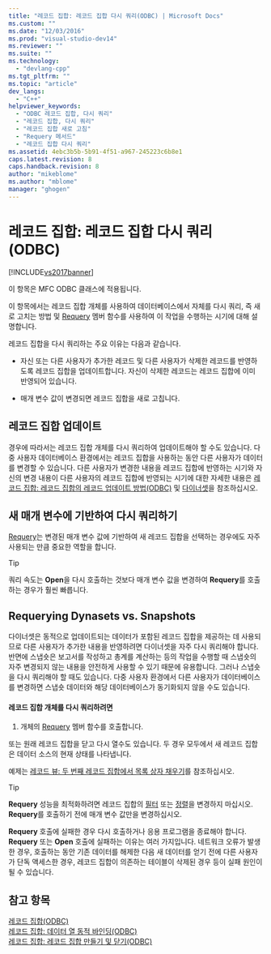 ```yaml
---
title: "레코드 집합: 레코드 집합 다시 쿼리(ODBC) | Microsoft Docs"
ms.custom: ""
ms.date: "12/03/2016"
ms.prod: "visual-studio-dev14"
ms.reviewer: ""
ms.suite: ""
ms.technology: 
  - "devlang-cpp"
ms.tgt_pltfrm: ""
ms.topic: "article"
dev_langs: 
  - "C++"
helpviewer_keywords: 
  - "ODBC 레코드 집합, 다시 쿼리"
  - "레코드 집합, 다시 쿼리"
  - "레코드 집합 새로 고침"
  - "Requery 메서드"
  - "레코드 집합 다시 쿼리"
ms.assetid: 4ebc3b5b-5b91-4f51-a967-245223c6b8e1
caps.latest.revision: 8
caps.handback.revision: 8
author: "mikeblome"
ms.author: "mblome"
manager: "ghogen"
---
```

# 레코드 집합: 레코드 집합 다시 쿼리(ODBC)
[!INCLUDE[vs2017banner](../../assembler/inline/includes/vs2017banner.md)]

이 항목은 MFC ODBC 클래스에 적용됩니다.  
  
 이 항목에서는 레코드 집합 개체를 사용하여 데이터베이스에서 자체를 다시 쿼리, 즉 새로 고치는 방법 및 [Requery](../Topic/CRecordset::Requery.md) 멤버 함수를 사용하여 이 작업을 수행하는 시기에 대해 설명합니다.  
  
 레코드 집합을 다시 쿼리하는 주요 이유는 다음과 같습니다.  
  
-   자신 또는 다른 사용자가 추가한 레코드 및 다른 사용자가 삭제한 레코드를 반영하도록 레코드 집합을 업데이트합니다. 자신이 삭제한 레코드는 레코드 집합에 이미 반영되어 있습니다.  
  
-   매개 변수 값이 변경되면 레코드 집합을 새로 고칩니다.  
  
##  <a name="_core_bringing_the_recordset_up_to_date"></a> 레코드 집합 업데이트  
 경우에 따라서는 레코드 집합 개체를 다시 쿼리하여 업데이트해야 할 수도 있습니다.  다중 사용자 데이터베이스 환경에서는 레코드 집합을 사용하는 동안 다른 사용자가 데이터를 변경할 수 있습니다.  다른 사용자가 변경한 내용을 레코드 집합에 반영하는 시기와 자신의 변경 내용이 다른 사용자의 레코드 집합에 반영되는 시기에 대한 자세한 내용은 [레코드 집합: 레코드 집합의 레코드 업데이트 방법\(ODBC\)](../../data/odbc/recordset-how-recordsets-update-records-odbc.md) 및 [다이너셋](../../data/odbc/dynaset.md)을 참조하십시오.  
  
##  <a name="_core_requerying_based_on_new_parameters"></a> 새 매개 변수에 기반하여 다시 쿼리하기  
 [Requery](../Topic/CRecordset::Requery.md)는 변경된 매개 변수 값에 기반하여 새 레코드 집합을 선택하는 경우에도 자주 사용되는 만큼 중요한 역할을 합니다.  
  
> [!TIP]
>  쿼리 속도는 **Open**을 다시 호출하는 것보다 매개 변수 값을 변경하여 **Requery**를 호출하는 경우가 훨씬 빠릅니다.  
  
##  <a name="_core_requerying_dynasets_vs.._snapshots"></a> Requerying Dynasets vs. Snapshots  
 다이너셋은 동적으로 업데이트되는 데이터가 포함된 레코드 집합을 제공하는 데 사용되므로 다른 사용자가 추가한 내용을 반영하려면 다이너셋을 자주 다시 쿼리해야 합니다.  반면에 스냅숏은 보고서를 작성하고 총계를 계산하는 등의 작업을 수행할 때 스냅숏의 자주 변경되지 않는 내용을 안전하게 사용할 수 있기 때문에 유용합니다.  그러나 스냅숏을 다시 쿼리해야 할 때도 있습니다.  다중 사용자 환경에서 다른 사용자가 데이터베이스를 변경하면 스냅숏 데이터와 해당 데이터베이스가 동기화되지 않을 수도 있습니다.  
  
#### 레코드 집합 개체를 다시 쿼리하려면  
  
1.  개체의 [Requery](../Topic/CRecordset::Requery.md) 멤버 함수를 호출합니다.  
  
 또는 원래 레코드 집합을 닫고 다시 열수도 있습니다.  두 경우 모두에서 새 레코드 집합은 데이터 소스의 현재 상태를 나타냅니다.  
  
 예제는 [레코드 뷰: 두 번째 레코드 집합에서 목록 상자 채우기](../../data/filling-a-list-box-from-a-second-recordset-mfc-data-access.md)를 참조하십시오.  
  
> [!TIP]
>  **Requery** 성능을 최적화하려면 레코드 집합의 [필터](../../data/odbc/recordset-filtering-records-odbc.md) 또는 [정렬](../../data/odbc/recordset-sorting-records-odbc.md)을 변경하지 마십시오.  **Requery**를 호출하기 전에 매개 변수 값만을 변경하십시오.  
  
 **Requery** 호출에 실패한 경우 다시 호출하거나 응용 프로그램을 종료해야 합니다.  **Requery** 또는 **Open** 호출에 실패하는 이유는 여러 가지입니다.  네트워크 오류가 발생한 경우, 호출하는 동안 기존 데이터를 해제한 다음 새 데이터를 얻기 전에 다른 사용자가 단독 액세스한 경우, 레코드 집합이 의존하는 테이블이 삭제된 경우 등이 실패 원인이 될 수 있습니다.  
  
## 참고 항목  
 [레코드 집합\(ODBC\)](../../data/odbc/recordset-odbc.md)   
 [레코드 집합: 데이터 열 동적 바인딩\(ODBC\)](../../data/odbc/recordset-dynamically-binding-data-columns-odbc.md)   
 [레코드 집합: 레코드 집합 만들기 및 닫기\(ODBC\)](../../data/odbc/recordset-creating-and-closing-recordsets-odbc.md)